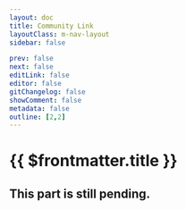 ```yaml
---
layout: doc
title: Community Link
layoutClass: m-nav-layout
sidebar: false

prev: false
next: false
editLink: false
editor: false
gitChangelog: false
showComment: false
metadata: false
outline: [2,2]
---
```


<script setup>
import { ref } from "vue";
import { NAV_DATA } from './guidets/community.ts'
const NAV_DATAS = ref(NAV_DATA)
</script>

# {{ $frontmatter.title }}
## This part is still pending.
<MNavLinks v-for="{title, items} in NAV_DATAS" :title="title" :items="items"/>